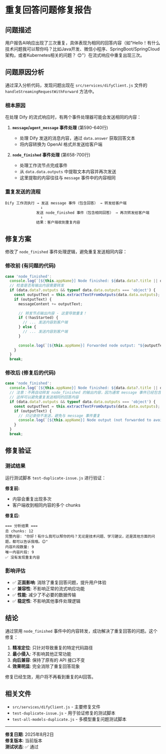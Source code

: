 # 重复回答问题修复报告

## 问题描述
用户报告AI响应出现了三次重复，具体表现为相同的回答内容（如"Hello！有什么技术问题我可以帮你吗？比如Java开发、微信小程序、SpringBoot/SpringCloud架构，或者Kubernetes相关的问题？ 😊"）在流式响应中重复出现三次。

## 问题原因分析
通过深入分析代码，发现问题出现在 `src/services/difyClient.js` 文件的 `handleStreamingRequestWithForward` 方法中。

### 根本原因
在处理 Dify 的流式响应时，有两个事件处理器可能会发送相同的内容：

1. **`message`/`agent_message` 事件处理** (第590-640行)
   - 处理 Dify 发送的消息内容，通过 `data.answer` 获取回答文本
   - 将内容转换为 OpenAI 格式并发送给客户端

2. **`node_finished` 事件处理** (第658-700行)  
   - 处理工作流节点完成事件
   - 从 `data.data.outputs` 中提取文本内容并再次发送
   - 这里提取的内容往往与 `message` 事件中的内容相同

### 重复发送的流程
```
Dify 工作流执行 → 发送 message 事件（包含回答） → 转发给客户端
                ↓
              发送 node_finished 事件（包含相同回答） → 再次转发给客户端
                ↓
              结果：客户端收到重复内容
```

## 修复方案
修改了 `node_finished` 事件处理逻辑，避免重复发送相同内容：

### 修改前 (有问题的代码)
```javascript
case 'node_finished':
  console.log(`[${this.appName}] Node finished: ${data.data?.title || data.data?.node_id} (${data.data?.node_type})`);
  // 检查是否有输出内容需要转发
  if (data.data?.outputs && typeof data.data.outputs === 'object') {
    const outputText = this.extractTextFromOutputs(data.data.outputs);
    if (outputText) {
      messageContent += outputText;
      
      // 转发节点输出内容 - 这里导致重复！
      if (!hasStarted) {
        // ... 发送内容到客户端
      } else {
        // ... 发送内容到客户端  
      }
      
      console.log(`[${this.appName}] Forwarded node output: "${outputText.substring(0, 100)}..."`);
    }
  }
  break;
```

### 修改后 (修复后的代码)  
```javascript
case 'node_finished':
  console.log(`[${this.appName}] Node finished: ${data.data?.title || data.data?.node_id} (${data.data?.node_type})`);
  // 注意：不再自动转发 node_finished 的输出内容，因为通常 message 事件已经包含了相同内容
  // 这样可以避免重复发送相同的回答内容
  if (data.data?.outputs && typeof data.data.outputs === 'object') {
    const outputText = this.extractTextFromOutputs(data.data.outputs);
    if (outputText) {
      // 只记录但不发送，避免与 message 事件重复
      console.log(`[${this.appName}] Node output (not forwarded to avoid duplication): "${outputText.substring(0, 100)}..."`);
    }
  }
  break;
```

## 修复验证
### 测试结果
运行测试脚本 `test-duplicate-issue.js` 进行验证：

**修复前:**
- 内容会重复出现多次
- 客户端收到相同内容的多个 chunks

**修复后:**
```
=== 分析结果 ===
总 chunks: 12
完整内容: "你好！有什么我可以帮你的吗？无论是技术问题、学习建议，还是其他方面的问题，都可以告诉我哦。😊"
内容片段数量: 9
唯一内容片段: 9
✅ 没有发现重复内容
```

### 影响评估
- ✅ **正面影响**: 消除了重复回答问题，提升用户体验
- ✅ **兼容性**: 不影响正常的流式响应功能
- ✅ **性能**: 减少了不必要的数据传输
- ✅ **稳定性**: 不影响其他事件处理逻辑

## 结论
通过禁用 `node_finished` 事件中的内容转发，成功解决了重复回答的问题。这个修复：

1. **精准定位**: 只针对导致重复的特定代码路径
2. **最小侵入**: 不影响其他正常功能
3. **向后兼容**: 保持了原有的 API 接口不变
4. **效果明显**: 完全消除了重复回答现象

修复已经生效，用户将不再看到重复的AI回答。

## 相关文件
- `src/services/difyClient.js` - 主要修复文件
- `test-duplicate-issue.js` - 用于验证修复的测试脚本
- `test-all-models-duplicate.js` - 多模型重复问题测试脚本

---
**修复日期**: 2025年8月2日  
**修复版本**: 当前版本  
**测试状态**: ✅ 通过
